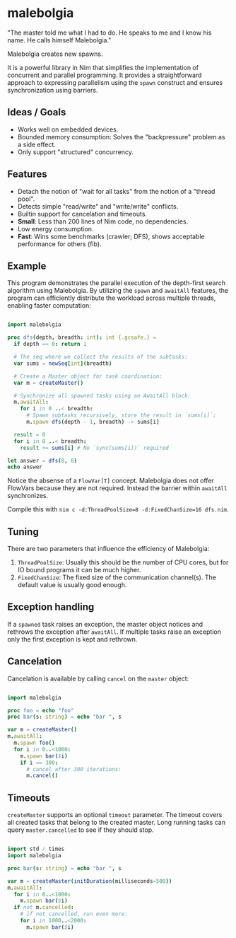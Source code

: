 # malebolgia

   "The master told me what I had to do. He speaks to me and I know his name.
   He calls himself Malebolgia."

Malebolgia creates new spawns.

It is a powerful library in Nim that simplifies the implementation of
concurrent and parallel programming. It provides a straightforward approach to
expressing parallelism using the `spawn` construct and ensures synchronization
using barriers.


## Ideas / Goals

- Works well on embedded devices.
- Bounded memory consumption: Solves the "backpressure" problem as a side effect.
- Only support "structured" concurrency.

## Features

- Detach the notion of "wait for all tasks" from the notion of a "thread pool".
- Detects simple "read/write" and "write/write" conflicts.
- Builtin support for cancelation and timeouts.
- **Small**: Less than 200 lines of Nim code, no dependencies.
- Low energy consumption.
- **Fast**: Wins some benchmarks (crawler; DFS), shows acceptable performance for others (fib).


## Example

This program demonstrates the parallel execution of the depth-first search algorithm
using Malebolgia. By utilizing the `spawn` and `awaitAll` features, the program can
efficiently distribute the workload across multiple threads, enabling faster computation:


```nim

import malebolgia

proc dfs(depth, breadth: int): int {.gcsafe.} =
  if depth == 0: return 1

  # The seq where we collect the results of the subtasks:
  var sums = newSeq[int](breadth)

  # Create a Master object for task coordination:
  var m = createMaster()

  # Synchronize all spawned tasks using an AwaitAll block:
  m.awaitAll:
    for i in 0 ..< breadth:
      # Spawn subtasks recursively, store the result in `sums[i]`:
      m.spawn dfs(depth - 1, breadth) -> sums[i]

  result = 0
  for i in 0 ..< breadth:
    result += sums[i] # No `sync(sums[i])` required

let answer = dfs(8, 8)
echo answer

```

Notice the absense of a `FlowVar[T]` concept. Malebolgia does not offer
FlowVars because they are not required. Instead the barrier within `awaitAll`
synchronizes.

Compile this with `nim c -d:ThreadPoolSize=8 -d:FixedChanSize=16 dfs.nim`.


## Tuning

There are two parameters that influence the efficiency of Malebolgia:

1. `ThreadPoolSize`: Usually this should be the number of CPU cores, but for IO bound programs it can be much higher.
2. `FixedChanSize`: The fixed size of the communication channel(s). The default value is usually good enough.


## Exception handling

If a `spawned` task raises an exception, the master object notices and rethrows the exception after
`awaitAll`. If multiple tasks raise an exception only the first exception is kept and rethrown.


## Cancelation

Cancelation is available by calling `cancel` on the `master` object:

```nim

import malebolgia

proc foo = echo "foo"
proc bar(s: string) = echo "bar ", s

var m = createMaster()
m.awaitAll:
  m.spawn foo()
  for i in 0..<1000:
    m.spawn bar($i)
    if i == 300:
      # cancel after 300 iterations:
      m.cancel()

```


## Timeouts

`createMaster` supports an optional `timeout` parameter. The timeout covers
all created tasks that belong to the created master. Long running tasks
can query `master.cancelled` to see if they should stop.

```nim

import std / times
import malebolgia

proc bar(s: string) = echo "bar ", s

var m = createMaster(initDuration(milliseconds=500))
m.awaitAll:
  for i in 0..<1000:
    m.spawn bar($i)
  if not m.cancelled:
    # if not cancelled, run even more:
    for i in 1000..<2000:
      m.spawn bar($i)

```
